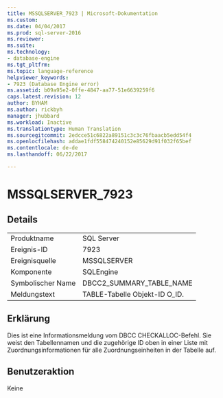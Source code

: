 ```yaml
---
title: MSSQLSERVER_7923 | Microsoft-Dokumentation
ms.custom: 
ms.date: 04/04/2017
ms.prod: sql-server-2016
ms.reviewer: 
ms.suite: 
ms.technology:
- database-engine
ms.tgt_pltfrm: 
ms.topic: language-reference
helpviewer_keywords:
- 7923 (Database Engine error)
ms.assetid: b09a95e2-0ffe-4847-aa77-51e6639259f6
caps.latest.revision: 12
author: BYHAM
ms.author: rickbyh
manager: jhubbard
ms.workload: Inactive
ms.translationtype: Human Translation
ms.sourcegitcommit: 2edcce51c6822a89151c3c3c76fbaacb5edd54f4
ms.openlocfilehash: addae1fdf558474240152e85629d91f032f65bef
ms.contentlocale: de-de
ms.lasthandoff: 06/22/2017

---
```

# <a name="mssqlserver7923"></a>MSSQLSERVER_7923
  
## <a name="details"></a>Details  
  
|||  
|-|-|  
|Produktname|SQL Server|  
|Ereignis-ID|7923|  
|Ereignisquelle|MSSQLSERVER|  
|Komponente|SQLEngine|  
|Symbolischer Name|DBCC2_SUMMARY_TABLE_NAME|  
|Meldungstext|TABLE-Tabelle                Objekt-ID O_ID.|  
  
## <a name="explanation"></a>Erklärung  
Dies ist eine Informationsmeldung vom DBCC CHECKALLOC-Befehl. Sie weist den Tabellennamen und die zugehörige ID oben in einer Liste mit Zuordnungsinformationen für alle Zuordnungseinheiten in der Tabelle auf.  
  
## <a name="user-action"></a>Benutzeraktion  
Keine  
  

